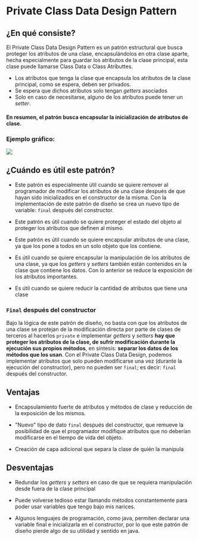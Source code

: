 ﻿# Private Class Data Design Pattern
## ¿En qué consiste?
El Private Class Data Design Pattern es un patrón estructural que busca proteger los atributos de una clase, encapsulándolos en otra clase aparte, hecha especialmente para guardar los atributos de la clase principal, esta clase puede llamarse Class Data o Class Atributtes. 
- Los atributos que tenga la clase que encapsula los atributos de la clase principal, como se espera, deben ser privados.
- Se espera que dichos atributos solo tengan *getters* asociados
- Solo en caso de necesitarse, alguno de los atributos puede tener un *setter*.
#### En resumen, el patrón busca encapsular la inicialización de atributos de clase.

### Ejemplo gráfico:
![](https://drive.google.com/open?id=1qBtJdYLB8Ar04iPpP_iqI4OuQtQLHNIi)

## ¿Cuándo es útil este patrón?

- Este patrón es especialmente útil cuando se quiere remover al programador de modificar los atributos de una clase después de que hayan sido inicializados en el constructor de la misma. Con la implementación de este patrón de diseño se crea un nuevo tipo de variable: ` final ` después del constructor. 

- Este patrón es útil cuando se quiere proteger el estado del objeto al proteger los atributos que definen al mismo.

- Este patrón es útil cuando se quiere encapsular atributos de una clase, ya que los pone a todos en un solo objeto que los contiene. 

- Es útil cuando se quiere encapsular la manipulación de los atributos de una clase, ya que los *getters* y *setters* también están contenidos en la clase que contiene los datos.
Con lo anterior se reduce la exposición de los atributos importantes.

- Es útil cuando se quiere reducir la cantidad de atributos que tiene una clase

### `Final` después del constructor

Bajo la lógica de este patrón de diseño, no basta con que los atributos de una clase se protejan de la modificación directa por parte de clases de terceros al hacerlos `private` e implementar *getters* y *setters*  **hay que proteger los atributos de la clase, de sufrir modificación durante la ejecución sus propios métodos**, en síntesis: **separar los datos de los métodos que los usan**.
Con el Private Class Data Design, podemos implementar atributos que solo pueden modificarse una vez (durante la ejecución del constructor), pero no pueden ser `final`; es decir: `final` después del constructor.

## Ventajas

- Encapsulamiento fuerte de atributos y métodos de clase y reducción de la exposición de los mismos.

- "Nuevo" tipo de dato `final` después del constructor, que remueve la posibilidad de que el programador modifique atributos que no deberían modificarse en el tiempo de vida del objeto.

- Creación de capa adicional que separa la clase de quién la manipula


## Desventajas
- Redundar los *getters* y *setters* en caso de que se requiera manipulación desde fuera de la clase principal

- Puede volverse tedioso estar llamando métodos constantemente para poder usar variables que tengo bajo mis narices. 

- Algunos lenguajes de programación, como java, permiten declarar una variable final e inicializarla en el constructor, por lo que este patrón de diseño pierde algo de su utilidad y sentido en java.
